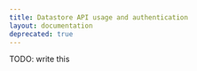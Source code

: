 ```yaml
---
title: Datastore API usage and authentication
layout: documentation
deprecated: true
---
```


TODO: write this
